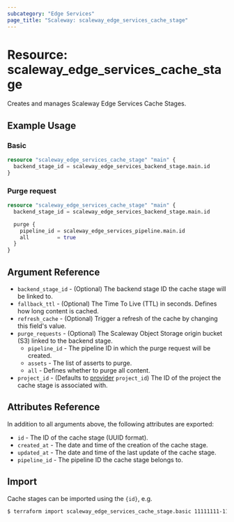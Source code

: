 ```yaml
---
subcategory: "Edge Services"
page_title: "Scaleway: scaleway_edge_services_cache_stage"
---
```


# Resource: scaleway_edge_services_cache_stage

Creates and manages Scaleway Edge Services Cache Stages.

## Example Usage

### Basic

```terraform
resource "scaleway_edge_services_cache_stage" "main" {
  backend_stage_id = scaleway_edge_services_backend_stage.main.id
}
```

### Purge request

```terraform
resource "scaleway_edge_services_cache_stage" "main" {
  backend_stage_id = scaleway_edge_services_backend_stage.main.id

  purge {
    pipeline_id = scaleway_edge_services_pipeline.main.id
    all         = true
  } 
}
```

## Argument Reference

- `backend_stage_id` - (Optional) The backend stage ID the cache stage will be linked to.
- `fallback_ttl` - (Optional) The Time To Live (TTL) in seconds. Defines how long content is cached.
- `refresh_cache` - (Optional) Trigger a refresh of the cache by changing this field's value.
- `purge_requests` - (Optional) The Scaleway Object Storage origin bucket (S3) linked to the backend stage.
  - `pipeline_id` - The pipeline ID in which the purge request will be created.
  - `assets` - The list of asserts to purge.
  - `all` - Defines whether to purge all content.
- `project_id` - (Defaults to [provider](../index.md#project_id) `project_id`) The ID of the project the cache stage is associated with.

## Attributes Reference

In addition to all arguments above, the following attributes are exported:

- `id` - The ID of the cache stage (UUID format).
- `created_at` - The date and time of the creation of the cache stage.
- `updated_at` - The date and time of the last update of the cache stage.
- `pipeline_id` - The pipeline ID the cache stage belongs to.

## Import

Cache stages can be imported using the `{id}`, e.g.

```bash
$ terraform import scaleway_edge_services_cache_stage.basic 11111111-1111-1111-1111-111111111111
```
